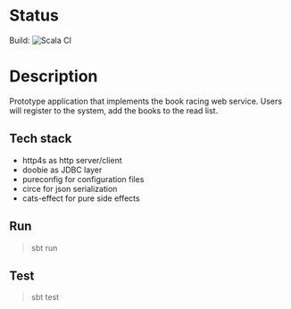 # Status
Build: ![Scala CI](https://github.com/vbrenister/book-race/workflows/Scala%20CI/badge.svg?branch=master)

# Description

Prototype application that implements the book racing web service.
Users will register to the system, add the books to the read list.

## Tech stack

- http4s as http server/client
- doobie as JDBC layer
- pureconfig for configuration files
- circe for json serialization
- cats-effect for pure side effects

## Run

> sbt run

## Test 

> sbt test
